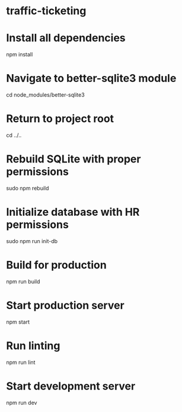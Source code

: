 # traffic-ticketing

# Install all dependencies

npm install

# Navigate to better-sqlite3 module

cd node_modules/better-sqlite3

# Return to project root

cd ../..

# Rebuild SQLite with proper permissions

sudo npm rebuild

# Initialize database with HR permissions

sudo npm run init-db

# Build for production

npm run build

# Start production server

npm start

# Run linting

npm run lint

# Start development server

npm run dev
